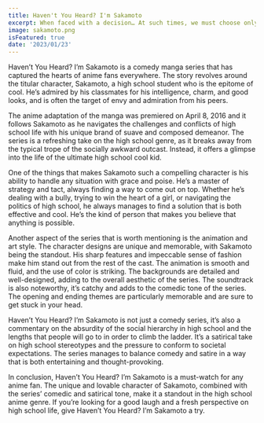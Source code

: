 ```yaml
---
title: Haven't You Heard? I'm Sakamoto
excerpt: When faced with a decision… At such times, we must choose only one option and it can be very confusing. When that happens, simply using your head and charging straight into the obstacle is a fine option.
image: sakamoto.png
isFeatured: true
date: '2023/01/23'
---
```


Haven’t You Heard? I’m Sakamoto is a comedy manga series that has captured the hearts of anime fans everywhere. The story revolves around the titular character, Sakamoto, a high school student who is the epitome of cool. He’s admired by his classmates for his intelligence, charm, and good looks, and is often the target of envy and admiration from his peers.

The anime adaptation of the manga was premiered on April 8, 2016 and it follows Sakamoto as he navigates the challenges and conflicts of high school life with his unique brand of suave and composed demeanor. The series is a refreshing take on the high school genre, as it breaks away from the typical trope of the socially awkward outcast. Instead, it offers a glimpse into the life of the ultimate high school cool kid.

One of the things that makes Sakamoto such a compelling character is his ability to handle any situation with grace and poise. He’s a master of strategy and tact, always finding a way to come out on top. Whether he’s dealing with a bully, trying to win the heart of a girl, or navigating the politics of high school, he always manages to find a solution that is both effective and cool. He’s the kind of person that makes you believe that anything is possible.

Another aspect of the series that is worth mentioning is the animation and art style. The character designs are unique and memorable, with Sakamoto being the standout. His sharp features and impeccable sense of fashion make him stand out from the rest of the cast. The animation is smooth and fluid, and the use of color is striking. The backgrounds are detailed and well-designed, adding to the overall aesthetic of the series. The soundtrack is also noteworthy, it’s catchy and adds to the comedic tone of the series. The opening and ending themes are particularly memorable and are sure to get stuck in your head.

Haven’t You Heard? I’m Sakamoto is not just a comedy series, it’s also a commentary on the absurdity of the social hierarchy in high school and the lengths that people will go to in order to climb the ladder. It’s a satirical take on high school stereotypes and the pressure to conform to societal expectations. The series manages to balance comedy and satire in a way that is both entertaining and thought-provoking.

In conclusion, Haven’t You Heard? I’m Sakamoto is a must-watch for any anime fan. The unique and lovable character of Sakamoto, combined with the series’ comedic and satirical tone, make it a standout in the high school anime genre. If you’re looking for a good laugh and a fresh perspective on high school life, give Haven’t You Heard? I’m Sakamoto a try.